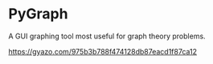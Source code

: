 # PyGraph
A GUI graphing tool most useful for graph theory problems.

https://gyazo.com/975b3b788f474128db87eacd1f87ca12
